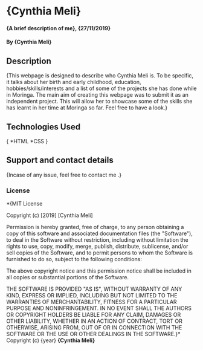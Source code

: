 # {Cynthia Meli}
#### {A brief description of me}, {27/11/2019}
#### By **{Cynthia Meli}**
## Description
{This webpage is designed to describe who Cynthia Meli is. To be specific, it talks about her birth and early childhood, education, hobbies/skills/interests and a list of some of the projects she has done while in Moringa. The main aim of creating this webpage was to submit it as an independent project. This will allow her to showcase some of the skills she has learnt in her time at Moringa so far. Feel free to have a look.}


## Technologies Used
{
  *HTML
  *CSS
}
## Support and contact details
{Incase of any issue, feel free to contact me .}
### License
*{MIT License

Copyright (c) [2019] [Cynthia Meli]

Permission is hereby granted, free of charge, to any person obtaining a copy
of this software and associated documentation files (the "Software"), to deal
in the Software without restriction, including without limitation the rights
to use, copy, modify, merge, publish, distribute, sublicense, and/or sell
copies of the Software, and to permit persons to whom the Software is
furnished to do so, subject to the following conditions:

The above copyright notice and this permission notice shall be included in all
copies or substantial portions of the Software.

THE SOFTWARE IS PROVIDED "AS IS", WITHOUT WARRANTY OF ANY KIND, EXPRESS OR
IMPLIED, INCLUDING BUT NOT LIMITED TO THE WARRANTIES OF MERCHANTABILITY,
FITNESS FOR A PARTICULAR PURPOSE AND NONINFRINGEMENT. IN NO EVENT SHALL THE
AUTHORS OR COPYRIGHT HOLDERS BE LIABLE FOR ANY CLAIM, DAMAGES OR OTHER
LIABILITY, WHETHER IN AN ACTION OF CONTRACT, TORT OR OTHERWISE, ARISING FROM,
OUT OF OR IN CONNECTION WITH THE SOFTWARE OR THE USE OR OTHER DEALINGS IN THE
SOFTWARE.}*
Copyright (c) {year} **{Cynthia Meli}**
  
